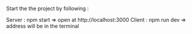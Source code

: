 Start the the project by following :

Server : npm start => open at http://localhost:3000
Client : npm run dev => address will be in the terminal